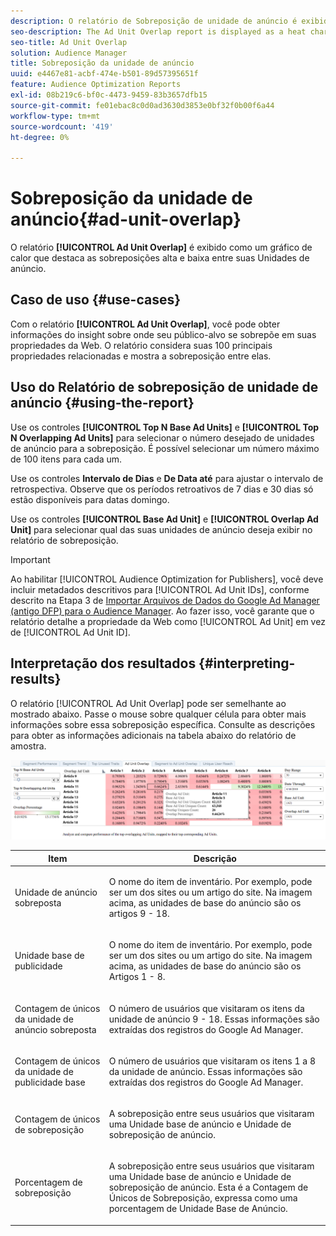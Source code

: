 ```yaml
---
description: O relatório de Sobreposição de unidade de anúncio é exibido como um gráfico térmico que destaca as sobreposições alta e baixa entre as unidades de anúncio.
seo-description: The Ad Unit Overlap report is displayed as a heat chart that highlights high and low overlaps between your Ad Units.
seo-title: Ad Unit Overlap
solution: Audience Manager
title: Sobreposição da unidade de anúncio
uuid: e4467e81-acbf-474e-b501-89d57395651f
feature: Audience Optimization Reports
exl-id: 08b219c6-bf0c-4473-9459-83b3657dfb15
source-git-commit: fe01ebac8c0d0ad3630d3853e0bf32f0b00f6a44
workflow-type: tm+mt
source-wordcount: '419'
ht-degree: 0%

---
```


# Sobreposição da unidade de anúncio{#ad-unit-overlap}

O relatório **[!UICONTROL Ad Unit Overlap]** é exibido como um gráfico de calor que destaca as sobreposições alta e baixa entre suas Unidades de anúncio.

## Caso de uso {#use-cases}

Com o relatório **[!UICONTROL Ad Unit Overlap]**, você pode obter informações do insight sobre onde seu público-alvo se sobrepõe em suas propriedades da Web. O relatório considera suas 100 principais propriedades relacionadas e mostra a sobreposição entre elas.

## Uso do Relatório de sobreposição de unidade de anúncio {#using-the-report}

Use os controles **[!UICONTROL Top N Base Ad Units]** e **[!UICONTROL Top N Overlapping Ad Units]** para selecionar o número desejado de unidades de anúncio para a sobreposição. É possível selecionar um número máximo de 100 itens para cada um.

Use os controles **Intervalo de Dias** e **De Data até** para ajustar o intervalo de retrospectiva. Observe que os períodos retroativos de 7 dias e 30 dias só estão disponíveis para datas domingo.

Use os controles **[!UICONTROL Base Ad Unit]** e **[!UICONTROL Overlap Ad Unit]** para selecionar qual das suas unidades de anúncio deseja exibir no relatório de sobreposição.

>[!IMPORTANT]
>
>Ao habilitar [!UICONTROL Audience Optimization for Publishers], você deve incluir metadados descritivos para [!UICONTROL Ad Unit IDs], conforme descrito na Etapa 3 de [Importar Arquivos de Dados do Google Ad Manager (antigo DFP) para o Audience Manager](../../../reporting/audience-optimization-reports/aor-publishers/import-dfp.md). Ao fazer isso, você garante que o relatório detalhe a propriedade da Web como [!UICONTROL Ad Unit] em vez de [!UICONTROL Ad Unit ID].

## Interpretação dos resultados {#interpreting-results}

O relatório [!UICONTROL Ad Unit Overlap] pode ser semelhante ao mostrado abaixo. Passe o mouse sobre qualquer célula para obter mais informações sobre essa sobreposição específica. Consulte as descrições para obter as informações adicionais na tabela abaixo do relatório de amostra.

![](assets/publisher_ad_unit_overlap.png)

<table id="table_22340F45B1B94D3796174CB30A60E212"> 
 <thead> 
  <tr> 
   <th colname="col1" class="entry"> Item </th> 
   <th colname="col2" class="entry"> Descrição </th> 
  </tr>
 </thead>
 <tbody> 
  <tr> 
   <td colname="col1"> <p><span class="wintitle"> Unidade de anúncio sobreposta</span> </p> </td> 
   <td colname="col2"> <p>O nome do item de inventário. Por exemplo, pode ser um dos sites ou um artigo do site. Na imagem acima, as unidades de base do anúncio são os artigos 9 - 18. </p> </td> 
  </tr> 
  <tr> 
   <td colname="col1"> <p><span class="wintitle"> Unidade base de publicidade</span> </p> </td> 
   <td colname="col2"> <p>O nome do item de inventário. Por exemplo, pode ser um dos sites ou um artigo do site. Na imagem acima, as unidades de base do anúncio são os Artigos 1 - 8. </p> </td> 
  </tr> 
  <tr> 
   <td colname="col1"> <p><span class="wintitle"> Contagem de únicos da unidade de anúncio sobreposta</span> </p> </td> 
   <td colname="col2"> <p>O número de usuários que visitaram os itens da unidade de anúncio 9 - 18. Essas informações são extraídas dos registros do Google Ad Manager. </p> </td> 
  </tr> 
  <tr> 
   <td colname="col1"> <p><span class="wintitle"> Contagem de únicos da unidade de publicidade base</span> </p> </td> 
   <td colname="col2"> <p>O número de usuários que visitaram os itens 1 a 8 da unidade de anúncio. Essas informações são extraídas dos registros do Google Ad Manager. </p> </td> 
  </tr> 
  <tr> 
   <td colname="col1"> <p><span class="wintitle"> Contagem de únicos de sobreposição</span> </p> </td> 
   <td colname="col2"> <p>A sobreposição entre seus usuários que visitaram uma <span class="wintitle"> Unidade base de anúncio</span> e <span class="wintitle"> Unidade de sobreposição de anúncio</span>. </p> </td> 
  </tr> 
  <tr> 
   <td colname="col1"> <p><span class="wintitle"> Porcentagem de sobreposição</span> </p> </td> 
   <td colname="col2"> <p>A sobreposição entre seus usuários que visitaram uma <span class="wintitle"> Unidade base de anúncio</span> e <span class="wintitle"> Unidade de sobreposição de anúncio</span>. Esta é a <span class="wintitle"> Contagem de Únicos de Sobreposição</span>, expressa como uma porcentagem de <span class="wintitle"> Unidade Base de Anúncio</span>. </p> </td> 
  </tr> 
 </tbody> 
</table>
